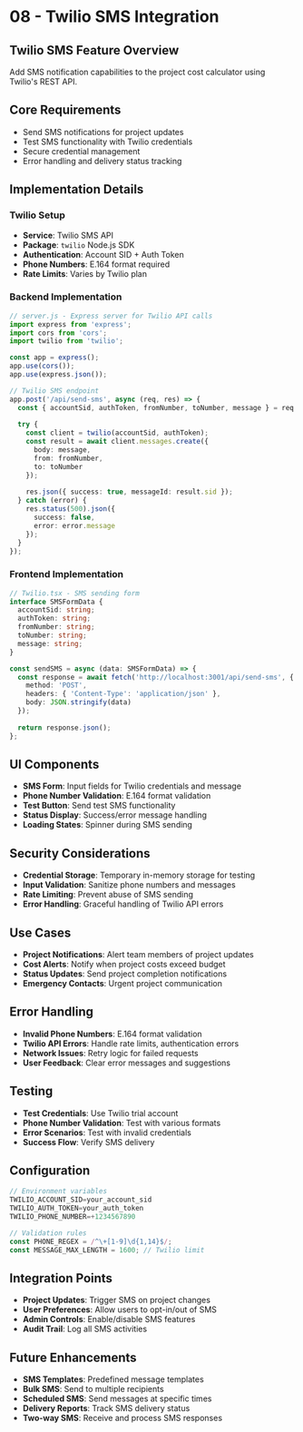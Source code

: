 # 08 - Twilio SMS Integration

## Twilio SMS Feature Overview
Add SMS notification capabilities to the project cost calculator using Twilio's REST API.

## Core Requirements
- Send SMS notifications for project updates
- Test SMS functionality with Twilio credentials
- Secure credential management
- Error handling and delivery status tracking

## Implementation Details

### Twilio Setup
- **Service**: Twilio SMS API
- **Package**: `twilio` Node.js SDK
- **Authentication**: Account SID + Auth Token
- **Phone Numbers**: E.164 format required
- **Rate Limits**: Varies by Twilio plan

### Backend Implementation
```typescript
// server.js - Express server for Twilio API calls
import express from 'express';
import cors from 'cors';
import twilio from 'twilio';

const app = express();
app.use(cors());
app.use(express.json());

// Twilio SMS endpoint
app.post('/api/send-sms', async (req, res) => {
  const { accountSid, authToken, fromNumber, toNumber, message } = req.body;
  
  try {
    const client = twilio(accountSid, authToken);
    const result = await client.messages.create({
      body: message,
      from: fromNumber,
      to: toNumber
    });
    
    res.json({ success: true, messageId: result.sid });
  } catch (error) {
    res.status(500).json({ 
      success: false, 
      error: error.message 
    });
  }
});
```

### Frontend Implementation
```typescript
// Twilio.tsx - SMS sending form
interface SMSFormData {
  accountSid: string;
  authToken: string;
  fromNumber: string;
  toNumber: string;
  message: string;
}

const sendSMS = async (data: SMSFormData) => {
  const response = await fetch('http://localhost:3001/api/send-sms', {
    method: 'POST',
    headers: { 'Content-Type': 'application/json' },
    body: JSON.stringify(data)
  });
  
  return response.json();
};
```

## UI Components
- **SMS Form**: Input fields for Twilio credentials and message
- **Phone Number Validation**: E.164 format validation
- **Test Button**: Send test SMS functionality
- **Status Display**: Success/error message handling
- **Loading States**: Spinner during SMS sending

## Security Considerations
- **Credential Storage**: Temporary in-memory storage for testing
- **Input Validation**: Sanitize phone numbers and messages
- **Rate Limiting**: Prevent abuse of SMS sending
- **Error Handling**: Graceful handling of Twilio API errors

## Use Cases
- **Project Notifications**: Alert team members of project updates
- **Cost Alerts**: Notify when project costs exceed budget
- **Status Updates**: Send project completion notifications
- **Emergency Contacts**: Urgent project communication

## Error Handling
- **Invalid Phone Numbers**: E.164 format validation
- **Twilio API Errors**: Handle rate limits, authentication errors
- **Network Issues**: Retry logic for failed requests
- **User Feedback**: Clear error messages and suggestions

## Testing
- **Test Credentials**: Use Twilio trial account
- **Phone Number Validation**: Test with various formats
- **Error Scenarios**: Test with invalid credentials
- **Success Flow**: Verify SMS delivery

## Configuration
```typescript
// Environment variables
TWILIO_ACCOUNT_SID=your_account_sid
TWILIO_AUTH_TOKEN=your_auth_token
TWILIO_PHONE_NUMBER=+1234567890

// Validation rules
const PHONE_REGEX = /^\+[1-9]\d{1,14}$/;
const MESSAGE_MAX_LENGTH = 1600; // Twilio limit
```

## Integration Points
- **Project Updates**: Trigger SMS on project changes
- **User Preferences**: Allow users to opt-in/out of SMS
- **Admin Controls**: Enable/disable SMS features
- **Audit Trail**: Log all SMS activities

## Future Enhancements
- **SMS Templates**: Predefined message templates
- **Bulk SMS**: Send to multiple recipients
- **Scheduled SMS**: Send messages at specific times
- **Delivery Reports**: Track SMS delivery status
- **Two-way SMS**: Receive and process SMS responses 